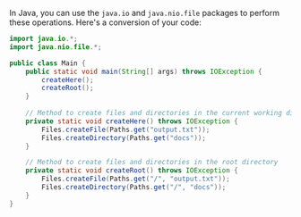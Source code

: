  In Java, you can use the `java.io` and `java.nio.file` packages to perform these operations. Here's a conversion of your code:

```java
import java.io.*;
import java.nio.file.*;

public class Main {
    public static void main(String[] args) throws IOException {
        createHere();
        createRoot();
    }
    
    // Method to create files and directories in the current working directory
    private static void createHere() throws IOException {
        Files.createFile(Paths.get("output.txt"));
        Files.createDirectory(Paths.get("docs"));
    }

    // Method to create files and directories in the root directory
    private static void createRoot() throws IOException {
        Files.createFile(Paths.get("/", "output.txt"));
        Files.createDirectory(Paths.get("/", "docs"));
    }
}
```
